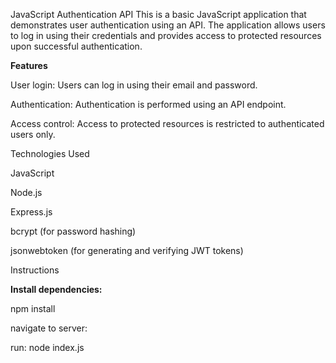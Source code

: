 JavaScript Authentication API
This is a basic JavaScript application that demonstrates user authentication using an API. The application allows users to log in using their credentials and provides access to protected resources upon successful authentication.

**Features**

User login: Users can log in using their email and password.

Authentication: Authentication is performed using an API endpoint.

Access control: Access to protected resources is restricted to authenticated users only.

Technologies Used

JavaScript

Node.js

Express.js

bcrypt (for password hashing)

jsonwebtoken (for generating and verifying JWT tokens)

Instructions

**Install dependencies:**

npm install

navigate to server:

run: node index.js

